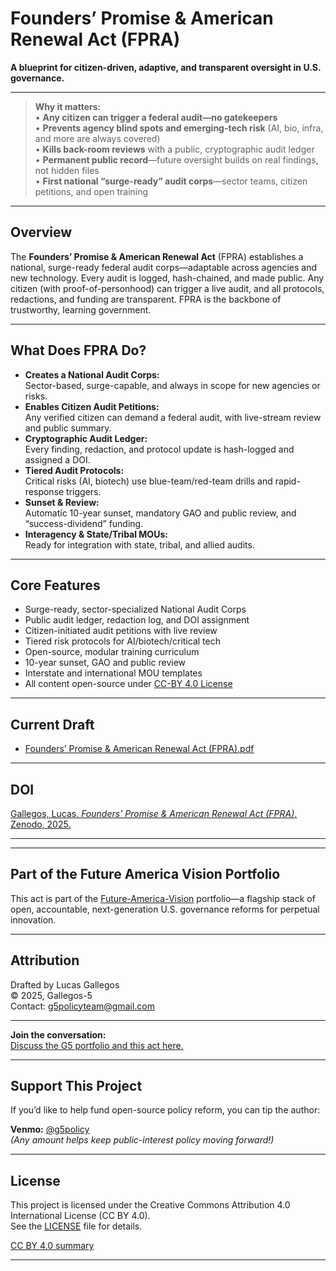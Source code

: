 # Founders’ Promise & American Renewal Act (FPRA)

**A blueprint for citizen-driven, adaptive, and transparent oversight in U.S. governance.**

---

> **Why it matters:**  
> • **Any citizen can trigger a federal audit—no gatekeepers**  
> • **Prevents agency blind spots and emerging-tech risk** (AI, bio, infra, and more are always covered)  
> • **Kills back-room reviews** with a public, cryptographic audit ledger  
> • **Permanent public record**—future oversight builds on real findings, not hidden files  
> • **First national “surge-ready” audit corps**—sector teams, citizen petitions, and open training

---

## Overview

The **Founders’ Promise & American Renewal Act** (FPRA) establishes a national, surge-ready federal audit corps—adaptable across agencies and new technology. Every audit is logged, hash-chained, and made public. Any citizen (with proof-of-personhood) can trigger a live audit, and all protocols, redactions, and funding are transparent. FPRA is the backbone of trustworthy, learning government.

---

## What Does FPRA Do?

- **Creates a National Audit Corps:**  
  Sector-based, surge-capable, and always in scope for new agencies or risks.
- **Enables Citizen Audit Petitions:**  
  Any verified citizen can demand a federal audit, with live-stream review and public summary.
- **Cryptographic Audit Ledger:**  
  Every finding, redaction, and protocol update is hash-logged and assigned a DOI.
- **Tiered Audit Protocols:**  
  Critical risks (AI, biotech) use blue-team/red-team drills and rapid-response triggers.
- **Sunset & Review:**  
  Automatic 10-year sunset, mandatory GAO and public review, and “success-dividend” funding.
- **Interagency & State/Tribal MOUs:**  
  Ready for integration with state, tribal, and allied audits.

---

## Core Features

- Surge-ready, sector-specialized National Audit Corps  
- Public audit ledger, redaction log, and DOI assignment  
- Citizen-initiated audit petitions with live review  
- Tiered risk protocols for AI/biotech/critical tech  
- Open-source, modular training curriculum  
- 10-year sunset, GAO and public review  
- Interstate and international MOU templates  
- All content open-source under [CC-BY 4.0 License](./LICENSE)

---

## Current Draft

- [Founders’ Promise & American Renewal Act (FPRA).pdf](./FPRA.pdf)

---

## DOI

[Gallegos, Lucas. *Founders’ Promise & American Renewal Act (FPRA)*. Zenodo, 2025.](https://doi.org/10.5281/zenodo.16717394)

---

****

## Part of the Future America Vision Portfolio

This act is part of the [Future-America-Vision](https://github.com/Gallegos-5/Future-America-Vision) portfolio—a flagship stack of open, accountable, next-generation U.S. governance reforms for perpetual innovation.

---

## Attribution

Drafted by Lucas Gallegos  
© 2025, Gallegos-5  
Contact: g5policyteam@gmail.com

---

**Join the conversation:**  
[Discuss the G5 portfolio and this act here.](https://github.com/Gallegos-5/G5-Portfolio/discussions)

---

## Support This Project

If you’d like to help fund open-source policy reform, you can tip the author:

**Venmo:** [@g5policy](https://venmo.com/g5policy)  
*(Any amount helps keep public-interest policy moving forward!)*

---

## License

This project is licensed under the Creative Commons Attribution 4.0 International License (CC BY 4.0).  
See the [LICENSE](./LICENSE) file for details.

[CC BY 4.0 summary](https://creativecommons.org/licenses/by/4.0/)

---
